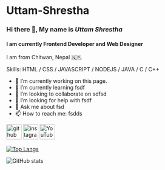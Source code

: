 # Uttam-Shrestha
### Hi there 👋, My name is *Uttam Shrestha*
#### I am currently Frontend Developer and Web Designer
I am from Chitwan, Nepal 🇳🇵.

Skills: HTML / CSS / JAVASCRIPT / NODEJS / JAVA / C / C++ 

- 🔭 I’m currently working on this page. 
- 🌱 I’m currently learning fsdf 
- 👯 I’m looking to collaborate on sdfsd 
- 🤔 I’m looking for help with fsdf 
- 💬 Ask me about fsd 
- 📫 How to reach me: fsdds 


[<img src='https://cdn.jsdelivr.net/npm/simple-icons@3.0.1/icons/github.svg' alt='github' height='40'>](https://github.com/uttamstha123)  [<img src='https://cdn.jsdelivr.net/npm/simple-icons@3.0.1/icons/instagram.svg' alt='instagram' height='40'>](https://www.instagram.com/fdsfsd/)  [<img src='https://cdn.jsdelivr.net/npm/simple-icons@3.0.1/icons/youtube.svg' alt='YouTube' height='40'>](https://www.youtube.com/channel/dfds)  

[![Top Langs](https://github-readme-stats.vercel.app/api/top-langs/?username=uttamstha123)](https://github.com/anuraghazra/github-readme-stats)

![GitHub stats](https://github-readme-stats.vercel.app/api?username=uttamstha123&show_icons=true)  

